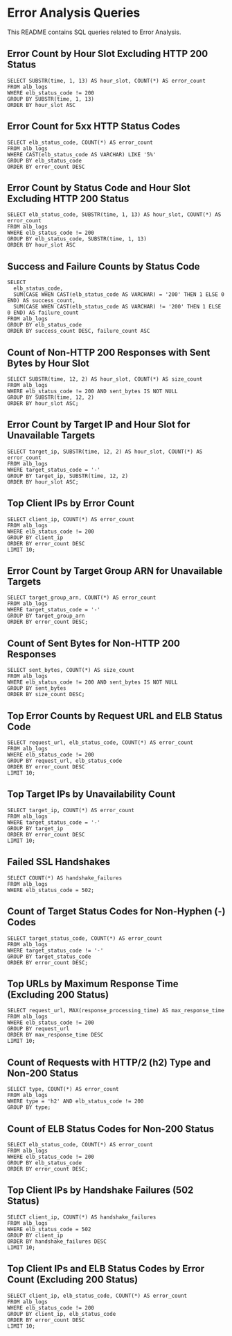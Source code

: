 # Error Analysis Queries

This README contains SQL queries related to Error Analysis.

## Error Count by Hour Slot Excluding HTTP 200 Status

```
SELECT SUBSTR(time, 1, 13) AS hour_slot, COUNT(*) AS error_count 
FROM alb_logs 
WHERE elb_status_code != 200 
GROUP BY SUBSTR(time, 1, 13) 
ORDER BY hour_slot ASC
```

## Error Count for 5xx HTTP Status Codes

```
SELECT elb_status_code, COUNT(*) AS error_count 
FROM alb_logs 
WHERE CAST(elb_status_code AS VARCHAR) LIKE '5%' 
GROUP BY elb_status_code 
ORDER BY error_count DESC
```

## Error Count by Status Code and Hour Slot Excluding HTTP 200 Status

```
SELECT elb_status_code, SUBSTR(time, 1, 13) AS hour_slot, COUNT(*) AS error_count 
FROM alb_logs 
WHERE elb_status_code != 200 
GROUP BY elb_status_code, SUBSTR(time, 1, 13) 
ORDER BY hour_slot ASC
```

## Success and Failure Counts by Status Code

```
SELECT 
  elb_status_code, 
  SUM(CASE WHEN CAST(elb_status_code AS VARCHAR) = '200' THEN 1 ELSE 0 END) AS success_count, 
  SUM(CASE WHEN CAST(elb_status_code AS VARCHAR) != '200' THEN 1 ELSE 0 END) AS failure_count 
FROM alb_logs 
GROUP BY elb_status_code 
ORDER BY success_count DESC, failure_count ASC
```

## Count of Non-HTTP 200 Responses with Sent Bytes by Hour Slot

```
SELECT SUBSTR(time, 12, 2) AS hour_slot, COUNT(*) AS size_count 
FROM alb_logs 
WHERE elb_status_code != 200 AND sent_bytes IS NOT NULL 
GROUP BY SUBSTR(time, 12, 2) 
ORDER BY hour_slot ASC;
```

## Error Count by Target IP and Hour Slot for Unavailable Targets

```
SELECT target_ip, SUBSTR(time, 12, 2) AS hour_slot, COUNT(*) AS error_count 
FROM alb_logs 
WHERE target_status_code = '-' 
GROUP BY target_ip, SUBSTR(time, 12, 2) 
ORDER BY hour_slot ASC;
```

## Top Client IPs by Error Count

```
SELECT client_ip, COUNT(*) AS error_count 
FROM alb_logs 
WHERE elb_status_code != 200 
GROUP BY client_ip 
ORDER BY error_count DESC 
LIMIT 10;
```

## Error Count by Target Group ARN for Unavailable Targets

```
SELECT target_group_arn, COUNT(*) AS error_count 
FROM alb_logs 
WHERE target_status_code = '-' 
GROUP BY target_group_arn 
ORDER BY error_count DESC;
```

## Count of Sent Bytes for Non-HTTP 200 Responses

```
SELECT sent_bytes, COUNT(*) AS size_count 
FROM alb_logs 
WHERE elb_status_code != 200 AND sent_bytes IS NOT NULL 
GROUP BY sent_bytes 
ORDER BY size_count DESC;
```

## Top Error Counts by Request URL and ELB Status Code

```
SELECT request_url, elb_status_code, COUNT(*) AS error_count 
FROM alb_logs 
WHERE elb_status_code != 200 
GROUP BY request_url, elb_status_code 
ORDER BY error_count DESC 
LIMIT 10;
```

## Top Target IPs by Unavailability Count

```
SELECT target_ip, COUNT(*) AS error_count 
FROM alb_logs 
WHERE target_status_code = '-' 
GROUP BY target_ip 
ORDER BY error_count DESC 
LIMIT 10;
```

## Failed SSL Handshakes

```
SELECT COUNT(*) AS handshake_failures 
FROM alb_logs 
WHERE elb_status_code = 502;
```

## Count of Target Status Codes for Non-Hyphen (-) Codes

```
SELECT target_status_code, COUNT(*) AS error_count 
FROM alb_logs 
WHERE target_status_code != '-' 
GROUP BY target_status_code 
ORDER BY error_count DESC;
```

## Top URLs by Maximum Response Time (Excluding 200 Status)

```
SELECT request_url, MAX(response_processing_time) AS max_response_time 
FROM alb_logs 
WHERE elb_status_code != 200 
GROUP BY request_url 
ORDER BY max_response_time DESC 
LIMIT 10;
```

## Count of Requests with HTTP/2 (h2) Type and Non-200 Status

```
SELECT type, COUNT(*) AS error_count 
FROM alb_logs 
WHERE type = 'h2' AND elb_status_code != 200 
GROUP BY type;
```

## Count of ELB Status Codes for Non-200 Status

```
SELECT elb_status_code, COUNT(*) AS error_count 
FROM alb_logs 
WHERE elb_status_code != 200 
GROUP BY elb_status_code 
ORDER BY error_count DESC;
```

## Top Client IPs by Handshake Failures (502 Status)

```
SELECT client_ip, COUNT(*) AS handshake_failures 
FROM alb_logs 
WHERE elb_status_code = 502 
GROUP BY client_ip 
ORDER BY handshake_failures DESC 
LIMIT 10;
```

## Top Client IPs and ELB Status Codes by Error Count (Excluding 200 Status)

```
SELECT client_ip, elb_status_code, COUNT(*) AS error_count 
FROM alb_logs 
WHERE elb_status_code != 200 
GROUP BY client_ip, elb_status_code 
ORDER BY error_count DESC 
LIMIT 10;
```

